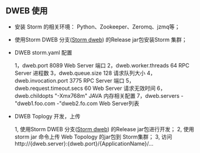 ## DWEB 使用

* 安装 Storm 的相关环境： Python、Zookeeper、Zeromq、jzmq等；

* 使用Storm DWEB 分支([Storm dweb](https://github.com/thettian/storm)) 的Release jar包安装Storm 集群；

* DWEB storm.yaml 配置

  1，dweb.port 			8089 		Web Server 端口
  2，dweb.worker.threads	64		RPC Server 进程数
  3，dweb.queue.size		128		请求队列大小
  4，dweb.invocation.port	3775		RPC Server 端口
  5，dweb.request.timeout.secs	60		Web Server 请求无效时间
  6，dweb.childopts		"-Xmx768m"	JAVA 内存相关配置
  7，dweb.servers		-"dweb1.foo.com
				-"dweb2.fo.com	Web Server列表
* DWEB Toplogy 开发，上传

  1, 使用Storm DWEB 分支([Storm dweb](https://github.com/thettian/storm)) 的Release jar包进行开发；
  2, 使用 storm jar 命令上传 Web Topology 的jar包到 Storm集群；
  3, 访问http://{dweb.server}:{dweb.port}/{ApplicationName}/...

